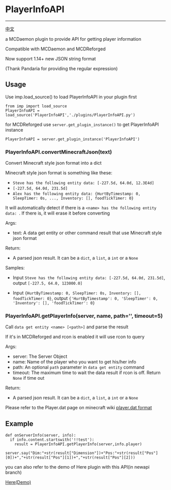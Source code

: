 # PlayerInfoAPI
-------------

[中文](https://github.com/TISUnion/PlayerInfoAPI/blob/master/README_cn.md)

a MCDaemon plugin to provide API for getting player information

Compatible with MCDaemon and MCDReforged

Now support 1.14+ new JSON string format

(Thank Pandaria for providing the regular expression)

## Usage

Use imp.load_source() to load PlayerInfoAPI in your plugin first

```
from imp import load_source
PlayerInfoAPI = load_source('PlayerInfoAPI','./plugins/PlayerInfoAPI.py')
```

for MCDReforged use `server.get_plugin_instance()` to get PlayerInfoAPI instance

```
PlayerInfoAPI = server.get_plugin_instance('PlayerInfoAPI')
```

### PlayerInfoAPI.convertMinecraftJson(text)

Convert Minecraft style json format into a dict

Minecraft style json format is something like these:

- `Steve has the following entity data: [-227.5d, 64.0d, 12.3E4d]`
- `[-227.5d, 64.0d, 231.5d]`
- `Alex has the following entity data: {HurtByTimestamp: 0, SleepTimer: 0s, ..., Inventory: [], foodTickTimer: 0}`

It will automatically detect if there is a `<name> has the following entity data: `. If there is, it will erase it before converting

Args:
- text: A data get entity or other command result that use Minecraft style json format

Return:
- A parsed json result. It can be a `dict`, a `list`, a `int` or a `None`

Samples:

- Input `Steve has the following entity data: [-227.5d, 64.0d, 231.5d]`, output `[-227.5, 64.0, 123000.0]`

- Input `{HurtByTimestamp: 0, SleepTimer: 0s, Inventory: [], foodTickTimer: 0}`, output `{'HurtByTimestamp': 0, 'SleepTimer': 0, 'Inventory': [], 'foodTickTimer': 0}`

### PlayerInfoAPI.getPlayerInfo(server, name, path='', timeout=5)

Call `data get entity <name> [<path>]` and parse the result

If it's in MCDReforged and rcon is enabled it will use rcon to query

Args:
- server: The Server Object
- name: Name of the player who you want to get his/her info
- path: An optional `path` parameter in `data get entity` command
- timeout: The maximum time to wait the data result if rcon is off. Return `None` if time out

Return:
- A parsed json result. It can be a `dict`, a `list`, a `int` or a `None`

Please refer to the Player.dat page on minecraft wiki
[player.dat format](https://minecraft.gamepedia.com/Player.dat_format)

## Example

```
def onServerInfo(server, info):
  if info.content.startswith('!!test'):
    result = PlayerInfoAPI.getPlayerInfo(server,info.player)
    server.say("Dim:"+str(result["Dimension"])+"Pos:"+str(result["Pos"][0])+","+str(result["Pos"][1])+","+str(result["Pos"][2]))
```

you can also refer to the demo of Here plugin with this API(in newapi branch)

[Here(Demo)](https://github.com/TISUnion/Here/tree/newapi)
